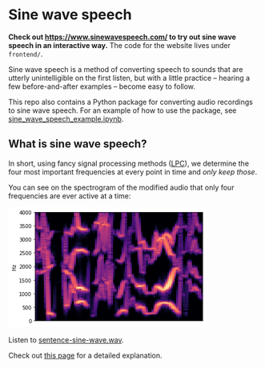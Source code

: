 # Sine wave speech

**Check out https://www.sinewavespeech.com/ to try out sine wave speech in an interactive way.**
The code for the website lives under `frontend/`.

Sine wave speech is a method of converting speech to sounds that are utterly unintelligible on the first listen,
but with a little practice – hearing a few before-and-after examples – become easy to follow.

This repo also contains a Python package for converting audio recordings to sine wave speech.
For an example of how to use the package, see [sine_wave_speech_example.ipynb](sine_wave_speech_example.ipynb).

## What is sine wave speech?

In short, using fancy signal processing methods ([LPC](https://ccrma.stanford.edu/~hskim08/lpc/)),
we determine the four most important frequencies at every point in time and _only keep those_.

You can see on the spectrogram of the modified audio that only four frequencies are ever active at a time:

![](sentence-sine-wave.png)

Listen to [sentence-sine-wave.wav](sentence-sine-wave.wav).

Check out [this page](https://vvolhejn.github.io/2023/08/20/sinewavespeech-com.html) for a detailed explanation.

